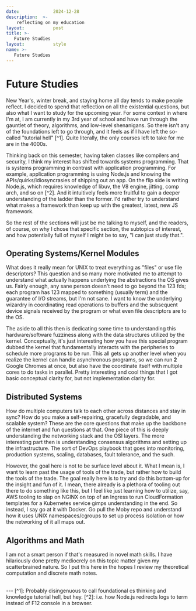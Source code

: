```yaml
---
date:             2024-12-28
description:  >-
    reflecting on my education
layout:           post
title: >-
   Future Studies 
layout:           style
name: >-
   Future Studies 
---
```



# Future Studies

New Year's, winter break, and staying home all day tends to make people reflect. I decided to spend that reflection on all the existential questions, but also what I want to study for the upcoming year. For some context in where I'm at, I am currently in my 3rd year of school and have run through the gauntlet of theory, algorithms, and low-level shenanigans. So there isn't any of the foundations left to go through, and it feels as if I have left the so-called "tutorial hell" [^1]. Quite literally, the only courses left to take for me are in the 4000s.

Thinking back on this semester, having taken classes like compilers and security, I think my interest has shifted towards systems programming. That is systems programming in contrast with application programming. For example, application programming is using Node.js and knowing the APIs/quirks/idiosyncrasies of shipping out an app. On the flip side is writing Node.js, which requires knowledge of libuv, the V8 engine, jitting, comp arch, and so on [^2]. And it intuitively feels more fruitful to gain a deeper understanding of the ladder than the former. I'd rather try to understand what makes a framework than keep up with the greatest, latest, new JS framework.

So the rest of the sections will just be me talking to myself, and the readers, of course, on why I chose that specific section, the subtopics of interest, and how potentially full of myself I might be to say, "I can just study that.".

## Operating Systems/Kernel Modules

What does it really mean for UNIX to treat everything as "files" or use file descriptors? This question and so many more motivated me to attempt to understand what actually happens underlying the abstractions the OS gives us. Fairly enough, any sane person doesn't need to go beyond the 123 fds; each program has 123 mapped to something (usually term) and the guarantee of I/O streams, but I'm not sane. I want to know the underlying wizardry in coordinating read operations to buffers and the subsequent device signals received by the program or what even file descriptors are to the OS.

The aside to all this then is dedicating some time to understanding this hardware/software fuzziness along with the data structures utilized by the kernel. Conceptually, it's just interesting how you have this special program dubbed the kernel that fundamentally interacts with the peripheries to schedule more programs to be run. This all gets up another level when you realize the kernel can handle asynchronous programs, so we can run **2** Google Chromes at once, but also have the coordinate itself with multiple cores to do tasks in parallel. Pretty interesting and cool things that I got basic conceptual clarity for, but not implementation clarity for.

## Distributed Systems

How do multiple computers talk to each other across distances and stay in sync? How do you make a self-repairing, gracefully degradable, and scalable system? These are the core questions that make up the backbone of the internet and fun questions at that. One piece of this is deeply understanding the networking stack and the OSI layers. The more interesting part then is understanding consensus algorithms and setting up the infrastructure. The sort of DevOps playbook that goes into monitoring, production systems, scaling, databases, fault tolerance, and the such.

However, the goal here is not to be surface level about it. What I mean is, I want to learn past the usage of tools of the trade, but rather how to build the tools of the trade. The goal really here is to try and do this bottom-up for the insight and fun of it. I mean, there already is a plethora of tooling out there to do something like this, but I feel like just learning how to utilize, say, AWS tooling to slap on NGINX on top of an Ingress to run CloudFormation templates for a Kubernetes service gimps understanding in the end. So instead, I say go at it with Docker. Go pull the Moby repo and understand how it uses UNIX namespaces/cgroups to set up process isolation or how the networking of it all maps out.

## Algorithms and Math

I am not a smart person if that's measured in novel math skills. I have hilariously done pretty mediocrely on this topic matter given my scatterbrained nature. So I put this here in the hopes I review my theoretical computation and discrete math notes. 

<br/>
---
[^1]: Probably disingenuous to call foundational cs thinking and knowledge tutorial hell, but hey.
[^2]: i.e. how Node.js redirects logs to term instead of F12 console in a browser.

